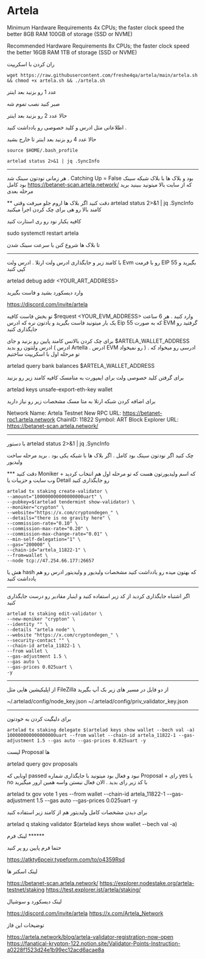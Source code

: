 # Artela

Minimum Hardware Requirements
4x CPUs; the faster clock speed the better
8GB RAM
100GB of storage (SSD or NVME)


Recommended Hardware Requirements
8x CPUs; the faster clock speed the better
16GB RAM
1TB of storage (SSD or NVME)


ران کردن با اسکریپت


```
wget https://raw.githubusercontent.com/freshe4qa/artela/main/artela.sh && chmod +x artela.sh && ./artela.sh

```
عدد 1 رو بزنید بعد اینتر

صبر کنید نصب تموم شه

حالا عدد 2 رو بزنید بعد اینتر

اطلاعاتی مثل ادرس و کلید خصوصی رو یادداشت کنید .

حالا عدد 4 رو بزنید بعد اینتر تا خارج بشید

```
source $HOME/.bash_profile

artelad status 2>&1 | jq .SyncInfo

```

-------------------------------------------------------------

هر زمانی نودتون سینک شد . Catching Up = False بود و بلاک ها با بلاک شبکه سینک بود کامل 
https://betanet-scan.artela.network/
که از سایت بالا میتونید ببینید برید مرحله بعدی

** دقت کنید اگر بلاک ها اروم جلو میرفت وقتی
artelad status 2>&1 | jq .SyncInfo
کامند بالا رو هی برای چک کردن اجرا میکنید 

کافیه یکبار نود رو ری استارت کنید

sudo systemctl restart artela

تا بلاک ها شروع کنن با سرعت سینک شدن

-------------------------------------------------------------

با کامند زیر و جایگذاری ادرس ولت ارتلا . ادرس ولت Evm رو با فرمت EIP 55 بگیرید و کپی کنید

artelad debug addr <YOUR_ART_ADDRESS>  

 وارد دیسکورد بشید و فاست بگیرید

https://discord.com/invite/artela

تو بخش فاست کافیه 
$request <YOUR_EVM_ADDRESS>
وارد کنید . هر 6 ساعت یک بار میتونید فاست بگیرید و یادتون نره که ادرس Eip 55 که به صورت EVM گرفتید رو جایگذاری کنید

برای چک کردن بالانس کامند پایین رو بزنید و جای $ARTELA_WALLET_ADDRESS  ادرس ولتتون رو بدید ( ادرس Artella . ادرس EVM رو نمیخواد ) . ادرسی رو میخواد که تو مرحله اول با اسکریپت ساختیم


artelad query bank balances $ARTELA_WALLET_ADDRESS    

برای گرفتن کلید خصوصی ولت برای ایمپورت به متامسک کافیه کامند زیر رو بزنید                               

artelad keys unsafe-export-eth-key wallet


برای اضافه کردن شبکه ارتلا به متا مسک مشخصات زیر رو نیاز دارید

Network Name: Artela Testnet
New RPC URL: https://betanet-rpc1.artela.network
ChainID: 11822
Symbol: ART
Block Explorer URL: https://betanet-scan.artela.network/


-------------------------------------------------------------


با دستور 
artelad status 2>&1 | jq .SyncInfo

چک کنید اگر نودتون سینک بود کامل . اگر بلاک ها با شبکه یکی بود . برید مرحله ساخت ولیدیور 

*** دقت کنید Moniker که اسم ولیدیورتون هست که تو مرحله اول هم انتخاب کردید + وب سایت و حزییات یا Detail رو جایگذاری کنید
```
artelad tx staking create-validator \
--amount="100000000000000000uart" \
--pubkey=$(artelad tendermint show-validator) \
--moniker="crypton" \
--website="https://x.com/cryptondegen_" \
--details="there is no gravity here" \
--commission-rate="0.10" \
--commission-max-rate="0.20" \
--commission-max-change-rate="0.01" \
--min-self-delegation="1" \
--gas="200000" \
--chain-id="artela_11822-1" \
--from=wallet \
--node tcp://47.254.66.177:26657
```

هش یا hash که بهتون میده رو یادداشت کنید
مشخصات ولیدیور و ولیدیتور ادرس رو هم یادداشت کنید


---------------------------------------------------

اگر اشتباه جایگذاری کردید از کد زیر استفاده کنید و اینبار مقادیر رو درست جایگذاری کنید
```
artelad tx staking edit-validator \
--new-moniker "crypton" \
--identity "" \
--details "artela node" \
--website "https://x.com/cryptondegen_" \
--security-contact "" \
--chain-id artela_11822-1 \
--from wallet \
--gas-adjustment 1.5 \
--gas auto \
--gas-prices 0.025uart \
-y

```


---------------------------------------------------

از اپلیکیشین هایی مثل FileZilla از دو فایل در مسیر های زیر بک آپ بگیرید

 ~/.artelad/config/node_key.json
~/.artelad/config/priv_validator_key.json


---------------------------------------------------


برای دلیگیت کردن به خودتون
```
artelad tx staking delegate $(artelad keys show wallet --bech val -a) 100000000000000000uart --from wallet --chain-id artela_11822-1 --gas-adjustment 1.5 --gas auto --gas-prices 0.025uart -y
```


لیست Proposal ها 

artelad query gov proposals

اونایی که passed نبود و فعال بود میتونید با جایگذاری شماره Proposal + رای yes یا no با کد زیر رای بدید . الان فعال نیستن واسه همین ارور میگیرید

artelad tx gov vote 1 yes --from wallet --chain-id artela_11822-1 --gas-adjustment 1.5 --gas auto --gas-prices 0.025uart -y



برای دیدن مشخصات کامل ولیدیتور هم از کامند زیر استفاده کنید

artelad q staking validator $(artelad keys show wallet --bech val -a)



لینک فرم ******

حتما فرم پایین رو پر کنید

https://atkty6pceir.typeform.com/to/o4359Rsd




لینک اسکنر ها 

https://betanet-scan.artela.network/
https://explorer.nodestake.org/artela-testnet/staking
https://test.explorer.ist/artela/staking/


لینک دیسکورد و سوشیال

https://discord.com/invite/artela
https://x.com/Artela_Network

توضیحات این فاز

https://artela.network/blog/artela-validator-registration-now-open
https://fanatical-krypton-122.notion.site/Validator-Points-Instruction-a0228f1523d24e1b99ec12acd6acae8a






